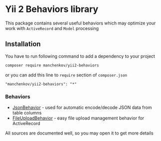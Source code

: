 # Yii 2 Behaviors library

This package contains several useful behaviors which may optimize your work with `ActiveRecord` and `Model` processing

## Installation

You have to run following command to add a dependency to your project

```bash
composer require manchenkov/yii2-behaviors
```

or you can add this line to `require` section of `composer.json`

```
"manchenkov/yii2-behaviors": "*"
```

### Behaviors

- [JsonBehavior](https://github.com/manchenkoff/yii2-behaviors/blob/master/src/JsonBehavior.php) - used for automatic encode/decode JSON data from table columns
- [FileUploadBehavior](https://github.com/manchenkoff/yii2-behaviors/blob/master/src/FileUploadBehavior.php) - easy file upload management behavior for ActiveRecord

All sources are documented well, so you may open it to get more details
